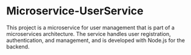 # Microservice-UserService

This project is a microservice for user management that is part of a microservices architecture. The service handles user registration, authentication, and management, and is developed with Node.js for the backend.
